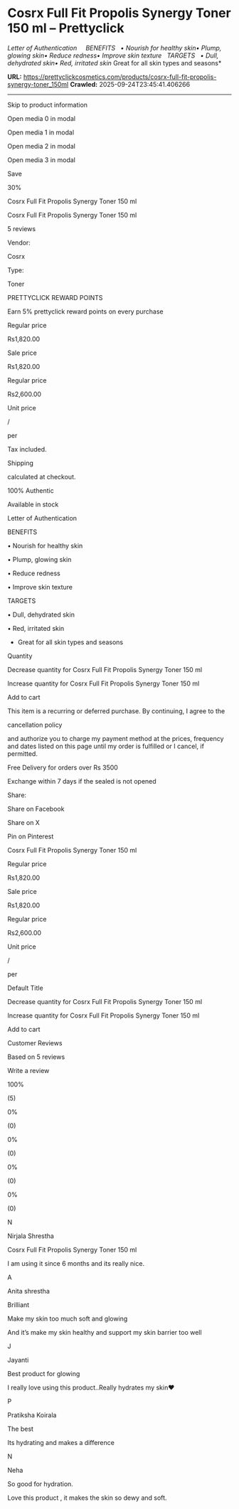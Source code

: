 # Cosrx Full Fit Propolis Synergy Toner 150 ml – Prettyclick

*Letter of Authentication     BENEFITS   • Nourish for healthy skin• Plump, glowing skin• Reduce redness• Improve skin texture   TARGETS   • Dull, dehydrated skin• Red, irritated skin* Great for all skin types and seasons*

**URL:** https://prettyclickcosmetics.com/products/cosrx-full-fit-propolis-synergy-toner_150ml
**Crawled:** 2025-09-24T23:45:41.406266

---

Skip to product information

Open media 0 in modal

Open media 1 in modal

Open media 2 in modal

Open media 3 in modal

Save

30%

Cosrx Full Fit Propolis Synergy Toner 150 ml

Cosrx Full Fit Propolis Synergy Toner 150 ml

5 reviews

Vendor:

Cosrx

Type:

Toner

PRETTYCLICK REWARD POINTS

Earn 5% prettyclick reward points on every purchase

Regular price

Rs1,820.00

Sale price

Rs1,820.00

Regular price

Rs2,600.00

Unit price

/

per

Tax included.

Shipping

calculated at checkout.

100% Authentic

Available in stock

Letter of Authentication

BENEFITS

• Nourish for healthy skin

• Plump, glowing skin

• Reduce redness

• Improve skin texture

TARGETS

• Dull, dehydrated skin

• Red, irritated skin

* Great for all skin types and seasons

Quantity

Decrease quantity for Cosrx Full Fit Propolis Synergy Toner 150 ml

Increase quantity for Cosrx Full Fit Propolis Synergy Toner 150 ml

Add to cart

This item is a recurring or deferred purchase. By continuing, I agree to the

cancellation policy

and authorize you to charge my payment method at the prices, frequency and dates listed on this page until my order is fulfilled or I cancel, if permitted.

Free Delivery for orders over Rs 3500

Exchange within 7 days if the sealed is not opened

Share:

Share on Facebook

Share on X

Pin on Pinterest

Cosrx Full Fit Propolis Synergy Toner 150 ml

Regular price

Rs1,820.00

Sale price

Rs1,820.00

Regular price

Rs2,600.00

Unit price

/

per

Default Title

Decrease quantity for Cosrx Full Fit Propolis Synergy Toner 150 ml

Increase quantity for Cosrx Full Fit Propolis Synergy Toner 150 ml

Add to cart

Customer Reviews

Based on 5 reviews

Write a review

100%

(5)

0%

(0)

0%

(0)

0%

(0)

0%

(0)

N

Nirjala Shrestha

Cosrx Full Fit Propolis Synergy Toner 150 ml

I am using it since 6 months and its really nice.

A

Anita shrestha

Brilliant

Make my skin too much soft and glowing

And it’s make my skin healthy and support my skin barrier too well

J

Jayanti

Best product for glowing

I really love using this product..Really hydrates my skin❤️

P

Pratiksha Koirala

The best

Its hydrating and makes a difference

N

Neha

So good for hydration.

Love this product , it makes the skin so dewy and soft.